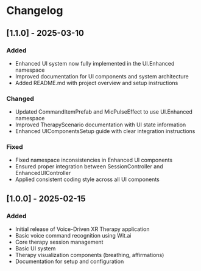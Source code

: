 # Changelog

## [1.1.0] - 2025-03-10

### Added
- Enhanced UI system now fully implemented in the UI.Enhanced namespace
- Improved documentation for UI components and system architecture
- Added README.md with project overview and setup instructions

### Changed
- Updated CommandItemPrefab and MicPulseEffect to use UI.Enhanced namespace
- Improved TherapyScenario documentation with UI state information
- Enhanced UIComponentsSetup guide with clear integration instructions

### Fixed
- Fixed namespace inconsistencies in Enhanced UI components
- Ensured proper integration between SessionController and EnhancedUIController
- Applied consistent coding style across all UI components

## [1.0.0] - 2025-02-15

### Added
- Initial release of Voice-Driven XR Therapy application
- Basic voice command recognition using Wit.ai
- Core therapy session management
- Basic UI system
- Therapy visualization components (breathing, affirmations)
- Documentation for setup and configuration
